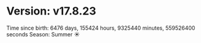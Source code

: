 # Version: v17.8.23
Time since birth: 6476 days, 155424 hours, 9325440 minutes, 559526400 seconds
Season: Summer ☀️
